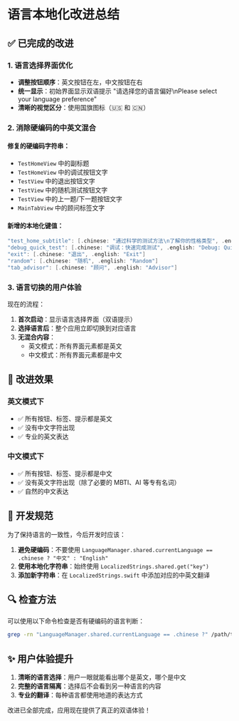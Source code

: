 # 语言本地化改进总结

## ✅ 已完成的改进

### 1. 语言选择界面优化
- **调整按钮顺序**：英文按钮在左，中文按钮在右
- **统一显示**：初始界面显示双语提示 "请选择您的语言偏好\nPlease select your language preference"
- **清晰的视觉区分**：使用国旗图标（🇺🇸 和 🇨🇳）

### 2. 消除硬编码的中英文混合

#### 修复的硬编码字符串：
- `TestHomeView` 中的副标题
- `TestHomeView` 中的调试按钮文字
- `TestView` 中的退出按钮文字
- `TestView` 中的随机测试按钮文字
- `TestView` 中的上一题/下一题按钮文字
- `MainTabView` 中的顾问标签文字

#### 新增的本地化键值：
```swift
"test_home_subtitle": [.chinese: "通过科学的测试方法\n了解你的性格类型", .english: "Discover your personality type\nthrough scientific testing"]
"debug_quick_test": [.chinese: "调试：快速完成测试", .english: "Debug: Quick Test"]
"exit": [.chinese: "退出", .english: "Exit"]
"random": [.chinese: "随机", .english: "Random"]
"tab_advisor": [.chinese: "顾问", .english: "Advisor"]
```

### 3. 语言切换的用户体验

现在的流程：
1. **首次启动**：显示语言选择界面（双语提示）
2. **选择语言后**：整个应用立即切换到对应语言
3. **无混合内容**：
   - 英文模式：所有界面元素都是英文
   - 中文模式：所有界面元素都是中文

## 🎯 改进效果

### 英文模式下
- ✅ 所有按钮、标签、提示都是英文
- ✅ 没有中文字符出现
- ✅ 专业的英文表达

### 中文模式下
- ✅ 所有按钮、标签、提示都是中文
- ✅ 没有英文字符出现（除了必要的 MBTI、AI 等专有名词）
- ✅ 自然的中文表达

## 📝 开发规范

为了保持语言的一致性，今后开发时应该：

1. **避免硬编码**：不要使用 `LanguageManager.shared.currentLanguage == .chinese ? "中文" : "English"`
2. **使用本地化字符串**：始终使用 `LocalizedStrings.shared.get("key")`
3. **添加新字符串**：在 `LocalizedStrings.swift` 中添加对应的中英文翻译

## 🔍 检查方法

可以使用以下命令检查是否有硬编码的语言判断：
```bash
grep -rn "LanguageManager.shared.currentLanguage == .chinese ?" /path/to/project
```

## ✨ 用户体验提升

1. **清晰的语言选择**：用户一眼就能看出哪个是英文，哪个是中文
2. **完整的语言隔离**：选择后不会看到另一种语言的内容
3. **专业的翻译**：每种语言都使用地道的表达方式

改进已全部完成，应用现在提供了真正的双语体验！